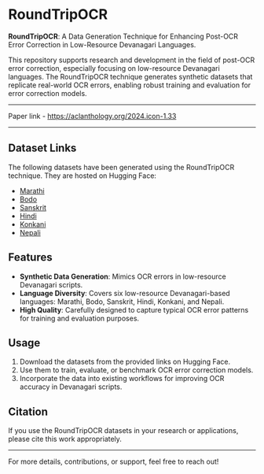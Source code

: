 # RoundTripOCR

**RoundTripOCR**: A Data Generation Technique for Enhancing Post-OCR Error Correction in Low-Resource Devanagari Languages. 

This repository supports research and development in the field of post-OCR error correction, especially focusing on low-resource Devanagari languages. The RoundTripOCR technique generates synthetic datasets that replicate real-world OCR errors, enabling robust training and evaluation for error correction models.

---

Paper link - https://aclanthology.org/2024.icon-1.33

---

## Dataset Links

The following datasets have been generated using the RoundTripOCR technique. They are hosted on Hugging Face:

- [Marathi](https://huggingface.co/datasets/cfilt/RoundTripOCR-marathi)  
- [Bodo](https://huggingface.co/datasets/cfilt/RoundTripOCR-bodo)  
- [Sanskrit](https://huggingface.co/datasets/cfilt/RoundTripOCR-sanskri)  
- [Hindi](https://huggingface.co/datasets/cfilt/RoundTripOCR-hindi)  
- [Konkani](https://huggingface.co/datasets/cfilt/RoundTripOCR-konkani)  
- [Nepali](https://huggingface.co/datasets/cfilt/RoundTripOCR-nepali)  

## Features

- **Synthetic Data Generation**: Mimics OCR errors in low-resource Devanagari scripts.  
- **Language Diversity**: Covers six low-resource Devanagari-based languages: Marathi, Bodo, Sanskrit, Hindi, Konkani, and Nepali.  
- **High Quality**: Carefully designed to capture typical OCR error patterns for training and evaluation purposes.  

## Usage

1. Download the datasets from the provided links on Hugging Face.
2. Use them to train, evaluate, or benchmark OCR error correction models.
3. Incorporate the data into existing workflows for improving OCR accuracy in Devanagari scripts.

## Citation

If you use the RoundTripOCR datasets in your research or applications, please cite this work appropriately.

---

For more details, contributions, or support, feel free to reach out!

